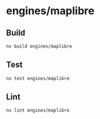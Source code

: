 # engines/maplibre

## Build

```sh
nx build engines/maplibre
```

## Test

```sh
nx test engines/maplibre
```

## Lint

```sh
nx lint engines/maplibre
```
